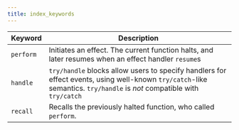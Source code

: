 ```yaml
---
title: index_keywords
---
```


| Keyword   | Description                                                                                                                                                           |
| --------- | --------------------------------------------------------------------------------------------------------------------------------------------------------------------- |
| `perform` | Initiates an effect. The current function halts, and later resumes when an effect handler `resume`s                                                                   |
| `handle`  | `try/handle` blocks allow users to specify handlers for effect events, using well-known `try/catch`-like semantics. `try/handle` is _not_ compatible with `try/catch` |
| `recall`  | Recalls the previously halted function, who called `perform`.                                                                                                         |
